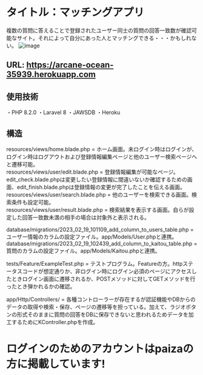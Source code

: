 # タイトル：マッチングアプリ
複数の質問に答えることで登録されたユーザー同士の質問の回答一致数が確認可能なサイト。それによって自分にあった人とマッチングできる・・・かもしれない。
![image](https://user-images.githubusercontent.com/105050060/220828983-6cbe5115-ef10-42a2-a5a2-6155b38ab715.png)

## URL: https://arcane-ocean-35939.herokuapp.com

## 使用技術　
・PHP 8.2.0
・Laravel 8
・JAWSDB
・Heroku

## 構造
resources/views/home.blade.php = ホーム画面。未ログイン時はログインが、ログイン時はログアウトおよび登録情報編集ページと他のユーザー検索ページへと遷移可能。  
resources/views/user/edit.blade.php = 登録情報編集が可能なページ。edit_check.blade.phpは変更したい登録情報に間違いないか確認するための画面、edit_finish.blade.phpは登録情報の変更が完了したことを伝える画面。  
resources/views/user/search.blade.php = 他のユーザーを検索できる画面。検索条件も設定可能。  
resources/views/user/result.blade.php = 検索結果を表示する画面。自らが設定した回答一致数未満の相手の場合は対象外と表示される。  

database/migrations/2023_02_19_101109_add_column_to_users_table.php  = ユーザー情報のカラムの設定ファイル。app/Models/User.phpと連携。  
database/migrations/2023_02_19_102439_add_column_to_kaitou_table.php = 質問のカラムの設定ファイル。app/Models/Kaitou.phpと連携。  

tests/Feature/ExampleTest.php = テストプログラム。Featureの方。httpステータスコードが想定通りか、非ログイン時にログイン必須のページにアクセスしたときログイン画面に遷移されるか、POSTメソッドに対してGETメソッドを行ったとき弾かれるかの確認。  

app/Http/Controllers/ = 各種コントローラーが存在するが認証機能やDBからのデータの取得や検索・保存、ページの遷移等を担っている。加えて、ラジオボタンの形式そのままに質問の回答をDBに保存できないと思われるためデータを加工するためにKController.phpを作成。  

# ログインのためのアカウントはpaizaの方に掲載しています!
